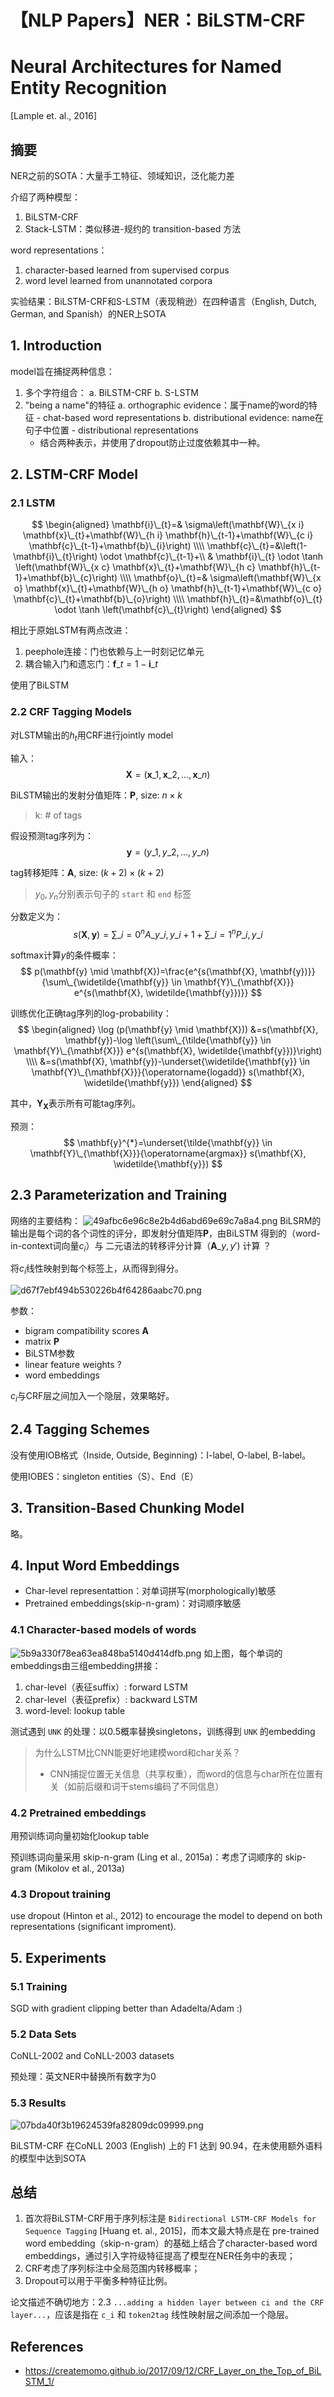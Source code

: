 # 【NLP Papers】NER：BiLSTM-CRF


# Neural Architectures for Named Entity Recognition
[Lample et. al., 2016]

## 摘要
NER之前的SOTA：大量手工特征、领域知识，泛化能力差

介绍了两种模型：
1. BiLSTM-CRF
2. Stack-LSTM：类似移进-规约的 transition-based 方法

word representations：
1. character-based learned from supervised corpus
2. word level learned from unannotated corpora

实验结果：BiLSTM-CRF和S-LSTM（表现稍逊）在四种语言（English, Dutch, German, and Spanish）的NER上SOTA

## 1. Introduction
model旨在捕捉两种信息：
1. 多个字符组合：
	a. BiLSTM-CRF
	b. S-LSTM
2. "being a name"的特征
	a. orthographic evidence：属于name的word的特征
		- chat-based word representations
	b. distributional evidence: name在句子中位置
		- distributional representations
	- 结合两种表示，并使用了dropout防止过度依赖其中一种。

## 2. LSTM-CRF Model
### 2.1 LSTM

$$
\begin{aligned}
\mathbf{i}\_{t}=& \sigma\left(\mathbf{W}\_{x i} \mathbf{x}\_{t}+\mathbf{W}\_{h i} \mathbf{h}\_{t-1}+\mathbf{W}\_{c i} \mathbf{c}\_{t-1}+\mathbf{b}\_{i}\right) \\\\
\mathbf{c}\_{t}=&\left(1-\mathbf{i}\_{t}\right) \odot \mathbf{c}\_{t-1}+\\
& \mathbf{i}\_{t} \odot \tanh \left(\mathbf{W}\_{x c} \mathbf{x}\_{t}+\mathbf{W}\_{h c} \mathbf{h}\_{t-1}+\mathbf{b}\_{c}\right) \\\\
\mathbf{o}\_{t}=& \sigma\left(\mathbf{W}\_{x o} \mathbf{x}\_{t}+\mathbf{W}\_{h o} \mathbf{h}\_{t-1}+\mathbf{W}\_{c o} \mathbf{c}\_{t}+\mathbf{b}\_{o}\right) \\\\
\mathbf{h}\_{t}=&\mathbf{o}\_{t} \odot \tanh \left(\mathbf{c}\_{t}\right)
\end{aligned}
$$

相比于原始LSTM有两点改进：
1. peephole连接：门也依赖与上一时刻记忆单元
2. 耦合输入门和遗忘门：$\boldsymbol{f}\_{t}=1-\boldsymbol{i}\_{t}$

使用了BiLSTM

### 2.2 CRF Tagging Models
对LSTM输出的$h_t$用CRF进行jointly model

输入：
$$
\mathbf{X}=\left(\mathbf{x}\_{1}, \mathbf{x}\_{2}, \ldots, \mathbf{x}\_{n}\right)
$$

BiLSTM输出的发射分值矩阵：$\mathbf{P}$, size: $n\times k$
> k: \# of tags

假设预测tag序列为：
$$
\mathbf{y}=\left(y\_{1}, y\_{2}, \ldots, y\_{n}\right)
$$

tag转移矩阵：$\mathbf{A}$, size: $(k+2)\times (k+2)$
> $y_0, y_n$分别表示句子的 `start` 和 `end` 标签

分数定义为：
$$
s(\mathbf{X}, \mathbf{y})=\sum\_{i=0}^{n} A\_{y\_{i}, y\_{i+1}}+\sum\_{i=1}^{n} P\_{i, y\_{i}}
$$

softmax计算$y$的条件概率：
$$
p(\mathbf{y} \mid \mathbf{X})=\frac{e^{s(\mathbf{X}, \mathbf{y})}}{\sum\_{\widetilde{\mathbf{y}} \in \mathbf{Y}\_{\mathbf{X}}} e^{s(\mathbf{X}, \widetilde{\mathbf{y}})}}
$$

训练优化正确tag序列的log-probability：
$$
\begin{aligned}
\log (p(\mathbf{y} \mid \mathbf{X})) &=s(\mathbf{X}, \mathbf{y})-\log \left(\sum\_{\tilde{\mathbf{y}} \in \mathbf{Y}\_{\mathbf{X}}} e^{s(\mathbf{X}, \widetilde{\mathbf{y}})}\right) \\\\
&=s(\mathbf{X}, \mathbf{y})-\underset{\widetilde{\mathbf{y}} \in \mathbf{Y}\_{\mathbf{X}}}{\operatorname{logadd}} s(\mathbf{X}, \widetilde{\mathbf{y}})
\end{aligned}
$$

其中，$\mathbf{Y_X}$表示所有可能tag序列。

预测：
$$
\mathbf{y}^{*}=\underset{\tilde{\mathbf{y}} \in \mathbf{Y}\_{\mathbf{X}}}{\operatorname{argmax}} s(\mathbf{X}, \widetilde{\mathbf{y}})
$$


## 2.3 Parameterization and Training
网络的主要结构：
![49afbc6e96c8e2b4d6abd69e69c7a8a4.png](..//_resources/5544c02e864045edb0e373c13123a707.png)
BiLSRM的输出是每个词的各个词性的评分，即发射分值矩阵$\mathbf{P}$，由BiLSTM 得到的（word-in-context词向量$c_i$）与 二元语法的转移评分计算（$\mathbf{A}\_{y,y'}$) 计算 ？

将$c_i$线性映射到每个标签上，从而得到得分。

![d67f7ebf494b530226b4f64286aabc70.png](..//_resources/b96700de7b0e43b1a96418e82a368ae5.png)

参数：
- bigram compatibility scores $\mathbf{A}$
- matrix $\mathbf{P}$
- BiLSTM参数
- linear feature weights ?
- word embeddings

$c_i$与CRF层之间加入一个隐层，效果略好。


## 2.4 Tagging Schemes
没有使用IOB格式（Inside, Outside, Beginning)：I-label, O-label, B-label。

使用IOBES：singleton entities（S）、End（E）

## 3. Transition-Based Chunking Model
略。

## 4. Input Word Embeddings
- Char-level representattion：对单词拼写(morphologically)敏感
- Pretrained embeddings(skip-n-gram)：对词顺序敏感

### 4.1 Character-based models of words
![5b9a330f78ea63ea848ba5140d414dfb.png](..//_resources/25b4b08579454ba39d5e875928aa762b.png)
如上图，每个单词的embeddings由三组embedding拼接：
1. char-level（表征suffix）: forward LSTM
2. char-level（表征prefix）: backward LSTM
3. word-level: lookup table

测试遇到 `UNK` 的处理：以0.5概率替换singletons，训练得到 `UNK` 的embedding

> 为什么LSTM比CNN能更好地建模word和char关系？
> - CNN捕捉位置无关信息（共享权重），而word的信息与char所在位置有关（如前后缀和词干stems编码了不同信息）

### 4.2 Pretrained embeddings
用预训练词向量初始化lookup table

预训练词向量采用 skip-n-gram (Ling et al., 2015a)：考虑了词顺序的 skip-gram (Mikolov et al., 2013a) 

### 4.3 Dropout training
use dropout  (Hinton et al., 2012) to encourage the model to depend on both representations (significant improment).


## 5. Experiments
### 5.1 Training
SGD with gradient clipping better than Adadelta/Adam :)

### 5.2 Data Sets
CoNLL-2002 and CoNLL-2003 datasets

预处理：英文NER中替换所有数字为0

### 5.3 Results
![07bda40f3b19624539fa82809dc09999.png](..//_resources/86a3602112794a83acd92e3b30edfcd2.png)

BiLSTM-CRF 在CoNLL 2003 (English) 上的 F1 达到 90.94，在未使用额外语料的模型中达到SOTA

## 总结
1. 首次将BiLSTM-CRF用于序列标注是 `Bidirectional LSTM-CRF Models for Sequence Tagging` [Huang et. al., 2015]，而本文最大特点是在 pre-trained word embedding（skip-n-gram）的基础上结合了character-based word embeddings，通过引入字符级特征提高了模型在NER任务中的表现；
2. CRF考虑了序列标注中全局范围内转移概率；
3. Dropout可以用于平衡多种特征比例。

论文描述不确切地方：2.3 `...adding a hidden
layer between ci and the CRF layer...`，应该是指在 `c_i` 和 `token2tag` 线性映射层之间添加一个隐层。

## References
- https://createmomo.github.io/2017/09/12/CRF_Layer_on_the_Top_of_BiLSTM_1/
